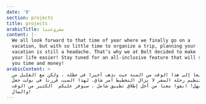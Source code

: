 ```yaml
---
date: '0'
section: projects
title: projects
arabicTitle: مشروعتنا
content: |-
  We all look forward to that time of year where we finally go on a
  vacation, but with so little time to organize a trip, planning your
  vacation is still a headache. That’s why we at Bolt decided to make
  your life easier! Stay tuned for an all-inclusive feature that will save
  you time and money!
arabicContent: >
  نتطلع جميعا إلى هذا الوقت من السنة حيث نذهب أخيرا في عطلة ، ولكن مع القليل من
  الوقت لتنظيم رحلة السفر لا يزال التخطيط أمر شاق. لهذا السبب قررنا في بولت جعل
  حياتك أسهل! ابقوا معنا من أجل إطلاق تطبيق شامل ، سيوفر عليكم  الكثير من الوقت
  والمال!
---
```


